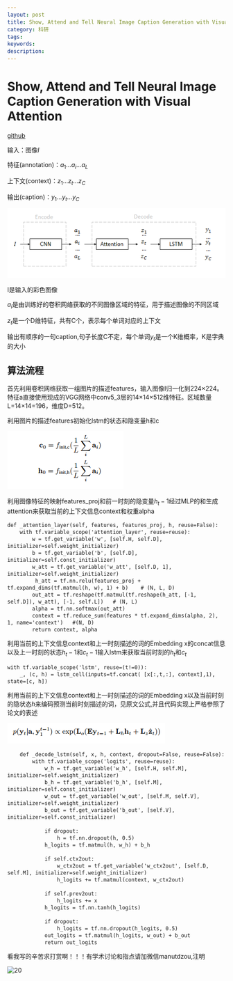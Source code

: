 ```yaml
---
layout: post
title: Show, Attend and Tell Neural Image Caption Generation with Visual Attention
category: 科研
tags: 
keywords: 
description:
---
```


# Show, Attend and Tell Neural Image Caption Generation with Visual Attention

[github](https://github.com/yunjey/show-attend-and-tell)

输入：图像$I$

特征(annotation)：${ a_1...a_i...a_L }$

上下文(context)：${ z_1...z_t...z_C }$

输出(caption)：${ y_1...y_t...y_C }$

![1](/public/img/posts/caption/1.PNG)

I是输入的彩色图像

$a_i$是由训练好的卷积网络获取的不同图像区域的特征，用于描述图像的不同区域

$z_t$是一个D维特征，共有C个，表示每个单词对应的上下文

输出有顺序的一句caption,句子长度C不定，每个单词$y_t$是一个K维概率，K是字典的大小

## 算法流程

首先利用卷积网络获取一组图片的描述features，输入图像I归一化到224×224。特征a直接使用现成的VGG网络中conv5_3层的14×14×512维特征。区域数量L=14×14=196，维度D=512。

利用图片的描述features初始化lstm的状态和隐变量h和c

![2](/public/img/posts/caption/2.PNG)

利用图像特征的映射features_proj和前一时刻的隐变量$h_t-1$经过MLP的和生成attention来获取当前的上下文信息context和权重alpha

```
def _attention_layer(self, features, features_proj, h, reuse=False):
    with tf.variable_scope('attention_layer', reuse=reuse):
        w = tf.get_variable('w', [self.H, self.D], initializer=self.weight_initializer)
        b = tf.get_variable('b', [self.D], initializer=self.const_initializer)
        w_att = tf.get_variable('w_att', [self.D, 1], initializer=self.weight_initializer)
         h_att = tf.nn.relu(features_proj + tf.expand_dims(tf.matmul(h, w), 1) + b)    # (N, L, D)
        out_att = tf.reshape(tf.matmul(tf.reshape(h_att, [-1, self.D]), w_att), [-1, self.L])   # (N, L)
        alpha = tf.nn.softmax(out_att)
        context = tf.reduce_sum(features * tf.expand_dims(alpha, 2), 1, name='context')   #(N, D)
        return context, alpha
```

利用当前的上下文信息context和上一时刻描述的词的Embedding x的concat信息以及上一时刻的状态$h_t-1$和$c_t-1$输入lstm来获取当前时刻的$h_t$和$c_t$

```
with tf.variable_scope('lstm', reuse=(t!=0)):                                                                                                                         
    _, (c, h) = lstm_cell(inputs=tf.concat( [x[:,t,:], context],1), state=[c, h])
```

利用当前的上下文信息context和上一时刻描述的词的Embedding x以及当前时刻的隐状态$h$来编码预测当前时刻描述的词，见原文公式,并且代码实现上严格参照了论文的表述

![3](/public/img/posts/caption/3.PNG)

```
    def _decode_lstm(self, x, h, context, dropout=False, reuse=False):
        with tf.variable_scope('logits', reuse=reuse):
            w_h = tf.get_variable('w_h', [self.H, self.M], initializer=self.weight_initializer)
            b_h = tf.get_variable('b_h', [self.M], initializer=self.const_initializer)
            w_out = tf.get_variable('w_out', [self.M, self.V], initializer=self.weight_initializer)
            b_out = tf.get_variable('b_out', [self.V], initializer=self.const_initializer)

            if dropout:
                h = tf.nn.dropout(h, 0.5)
            h_logits = tf.matmul(h, w_h) + b_h

            if self.ctx2out:
                w_ctx2out = tf.get_variable('w_ctx2out', [self.D, self.M], initializer=self.weight_initializer)
                h_logits += tf.matmul(context, w_ctx2out)

            if self.prev2out:
                h_logits += x
            h_logits = tf.nn.tanh(h_logits)

            if dropout:
                h_logits = tf.nn.dropout(h_logits, 0.5)
            out_logits = tf.matmul(h_logits, w_out) + b_out
            return out_logits
```

看我写的辛苦求打赏啊！！！有学术讨论和指点请加微信manutdzou,注明

![20](/public/img/pay.jpg)